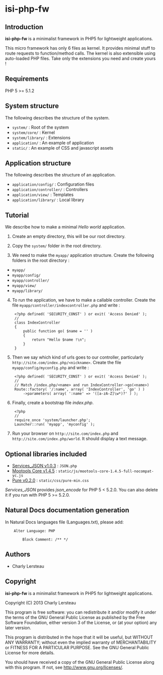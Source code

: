 isi-php-fw
==========


Introduction
------------

**isi-php-fw** is a minimalist framework in PHP5 for lightweight applications.

This micro framework has only 6 files as kernel.
It provides minimal stuff to route requests to function/method calls.
The kernel is also extensible using auto-loaded PHP files.
Take only the extensions you need and create yours !


Requirements
------------

PHP 5 >= 5.1.2


System structure
----------------

The following describes the structure of the system.

* `system/` : Root of the system
* `system/core/` : Kernel
* `system/library/` : Extensions
* `application/` : An example of application
* `static/` : An example of CSS and javascript assets


Application structure
---------------------

The following describes the structure of an application.

* `application/config/` : Configuration files
* `application/controller/` : Controllers
* `application/view/` : Templates
* `application/library/` : Local library


Tutorial
--------

We describe how to make a minimal _Hello world_ application.

1. Create an empty directory, this will be our root directory.

2. Copy the `system/` folder in the root directory.

3. We need to make the `myapp/` application structure. Create the following folders in the root directory :
  * `myapp/`
  * `myapp/config/`
  * `myapp/controller/`
  * `myapp/view/`
  * `myapp/library/`

4. To run the application, we have to make a callable controller. Create the file `myapp/controller/indexcontroller.php` and write :

		<?php defined( 'SECURITY_CONST' ) or exit( 'Access Denied' );
		//
		class IndexController
		{
			public function go( $name = '' )
			{
				return "Hello $name !\n";
			}
		}

5. Then we say which kind of urls goes to our controller, particularly `http://site.com/index.php/<nickname>`. Create the file `myapp/config/myconfig.php` and write :

		<?php defined( 'SECURITY_CONST' ) or exit( 'Access Denied' );
		//
		// Match /index.php/<name> and run IndexController->go(<name>)
		Route::factory( '/:name', array( 'IndexController', 'go' ) )
			->parameters( array( ':name' => '([a-zA-Z]\w*)?' ) );

6. Finally, create a bootstrap file _index.php_.

		<?php
		//
		require_once 'system/launcher.php';
		Launcher::run( 'myapp', 'myconfig' );

7. Run your browser on `http://site.com/index.php` and `http://site.com/index.php/world`. It should display a text message.


Optional libraries included
---------------------------

* [Services\_JSON v1.0.3](http://pear.php.net/package/Services_JSON) : `JSON.php`
* [Mootools Core v1.4.5](http://www.mootools.net/) : `static/js/mootools-core-1.4.5-full-nocompat-yc.js`
* [Pure v0.2.0](http://purecss.io/) : `static/css/pure-min.css`

_Services\_JSON_ provides _json\_encode_ for PHP 5 < 5.2.0.
You can also delete it if you run with PHP 5 >= 5.2.0.


Natural Docs documentation generation
-------------------------------------

In Natural Docs languages file (Languages.txt), please add:

		Alter Language: PHP

			Block Comment: /** */


Authors
-------

* Charly Lersteau


Copyright
---------

**isi-php-fw** is a minimalist framework in PHP5 for lightweight applications.

Copyright (C) 2013  Charly Lersteau

This program is free software: you can redistribute it and/or modify
it under the terms of the GNU General Public License as published by
the Free Software Foundation, either version 3 of the License, or
(at your option) any later version.

This program is distributed in the hope that it will be useful,
but WITHOUT ANY WARRANTY; without even the implied warranty of
MERCHANTABILITY or FITNESS FOR A PARTICULAR PURPOSE.  See the
GNU General Public License for more details.

You should have received a copy of the GNU General Public License
along with this program.  If not, see <http://www.gnu.org/licenses/>.

